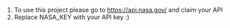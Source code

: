 1. To use this project please go to https://api.nasa.gov/ and claim your API
2. Replace NASA_KEY with your API key :)

